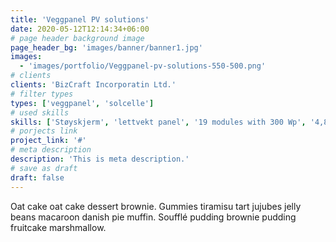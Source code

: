 ```yaml
---
title: 'Veggpanel PV solutions'
date: 2020-05-12T12:14:34+06:00
# page header background image
page_header_bg: 'images/banner/banner1.jpg'
images:
  - 'images/portfolio/Veggpanel-pv-solutions-550-500.png'
# clients
clients: 'BizCraft Incorporatin Ltd.'
# filter types
types: ['veggpanel', 'solcelle']
# used skills
skills: ['Støyskjerm', 'lettvekt panel', '19 modules with 300 Wp', '4,8 kWp']
# porjects link
project_link: '#'
# meta description
description: 'This is meta description.'
# save as draft
draft: false
---
```


Oat cake oat cake dessert brownie. Gummies tiramisu tart jujubes jelly beans macaroon danish pie muffin. Soufflé pudding brownie pudding fruitcake marshmallow.
